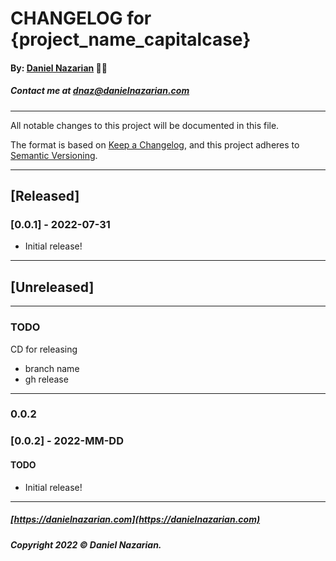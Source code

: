 # CHANGELOG for {project_name_capitalcase}
#### By: [Daniel Nazarian](https://danielnazarian) 🐧👹
##### Contact me at <dnaz@danielnazarian.com>

-------------------------------------------------------

All notable changes to this project will be documented in this file.

The format is based on [Keep a Changelog](https://keepachangelog.com/en/1.0.0/),
and this project adheres to [Semantic Versioning](https://semver.org/spec/v2.0.0.html).


-------------------------------------------------------

## [Released]

### [0.0.1] - 2022-07-31
- Initial release!

-------------------------------------------------------

## [Unreleased]

-------------------------------------------------------
### TODO

CD for releasing
- branch name
- gh release

----
### 0.0.2





### [0.0.2] - 2022-MM-DD
#### TODO
- Initial release!

-------------------------------------------------------

##### [https://danielnazarian.com](https://danielnazarian.com)
##### Copyright 2022 © Daniel Nazarian.
